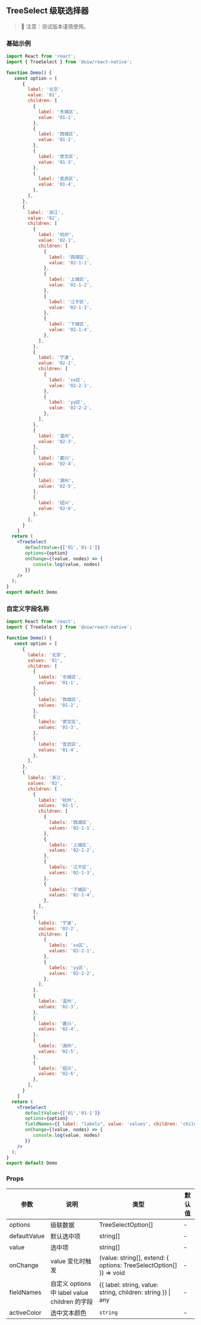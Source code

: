 TreeSelect 级联选择器
---

> 🚧 注意：测试版本谨慎使用。
<!--rehype:style=border-left: 8px solid #ffe564;background-color: #ffe56440;padding: 12px 16px;-->

<!-- ![](https://user-images.githubusercontent.com/66067296/147335182-2abf199f-e206-4b4b-9edf-f1c29568d884.gif) -->
<!--rehype:style=zoom: 33%;float: right; margin-left: 15px;-->

### 基础示例

```jsx mdx:preview&background=#bebebe29
import React from 'react';
import { TreeSelect } from '@uiw/react-native';

function Demo() {
   const option = [
      {
        label: '北京',
        value: '01',
        children: [
          {
            label: '东城区',
            value: '01-1',
          },
          {
            label: '西城区',
            value: '01-2',
          },
          {
            label: '崇文区',
            value: '01-3',
          },
          {
            label: '宣武区',
            value: '01-4',
          },
        ],
      },
      {
        label: '浙江',
        value: '02',
        children: [
          {
            label: '杭州',
            value: '02-1',
            children: [
              {
                label: '西湖区',
                value: '02-1-1',
              },
              {
                label: '上城区',
                value: '02-1-2',
              },
              {
                label: '江干区',
                value: '02-1-3',
              },
              {
                label: '下城区',
                value: '02-1-4',
              },
            ],
          },
          {
            label: '宁波',
            value: '02-2',
            children: [
              {
                label: 'xx区',
                value: '02-2-1',
              },
              {
                label: 'yy区',
                value: '02-2-2',
              },
            ],
          },
          {
            label: '温州',
            value: '02-3',
          },
          {
            label: '嘉兴',
            value: '02-4',
          },
          {
            label: '湖州',
            value: '02-5',
          },
          {
            label: '绍兴',
            value: '02-6',
          },
        ],
      }
    ]
  return (
    <TreeSelect
       defaultValue={['01','01-1']}
       options={option}
       onChange={(value, nodes) => {
          console.log(value, nodes)
       }}
    />
  );
}
export default Demo
```


### 自定义字段名称

```jsx mdx:preview&background=#bebebe29
import React from 'react';
import { TreeSelect } from '@uiw/react-native';

function Demo() {
   const option = [
      {
        labels: '北京',
        values: '01',
        children: [
          {
            labels: '东城区',
            values: '01-1',
          },
          {
            labels: '西城区',
            values: '01-2',
          },
          {
            labels: '崇文区',
            values: '01-3',
          },
          {
            labels: '宣武区',
            values: '01-4',
          },
        ],
      },
      {
        labels: '浙江',
        values: '02',
        children: [
          {
            labels: '杭州',
            values: '02-1',
            children: [
              {
                labels: '西湖区',
                values: '02-1-1',
              },
              {
                labels: '上城区',
                values: '02-1-2',
              },
              {
                labels: '江干区',
                values: '02-1-3',
              },
              {
                labels: '下城区',
                values: '02-1-4',
              },
            ],
          },
          {
            labels: '宁波',
            values: '02-2',
            children: [
              {
                labels: 'xx区',
                values: '02-2-1',
              },
              {
                labels: 'yy区',
                values: '02-2-2',
              },
            ],
          },
          {
            labels: '温州',
            values: '02-3',
          },
          {
            labels: '嘉兴',
            values: '02-4',
          },
          {
            labels: '湖州',
            values: '02-5',
          },
          {
            labels: '绍兴',
            values: '02-6',
          },
        ],
      }
    ]
  return (
    <TreeSelect
       defaultValue={['01','01-1']}
       options={option}
       fieldNames={{ label: "labels", value: 'values', children: 'children'}}
       onChange={(value, nodes) => {
          console.log(value, nodes)
       }}
    />
  );
}
export default Demo
```

### Props

| 参数 | 说明 | 类型 | 默认值 |
|------|------|-----|------|
| options | 级联数据 | TreeSelectOption[] | - |
| defaultValue | 默认选中项 | string[] | - |
| value | 选中项 | string[] | - |
| onChange | value 变化时触发 | (value: string[], extend: { options: TreeSelectOption[] }) => void | - |
| fieldNames | 自定义 options 中 label value children 的字段 | {{ label: string, value: string, children: string }} \| any | - |
| activeColor | 选中文本颜色 | `string` | - |

